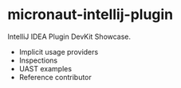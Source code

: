 # micronaut-intellij-plugin

IntelliJ IDEA Plugin DevKit Showcase.

- Implicit usage providers
- Inspections
- UAST examples
- Reference contributor
